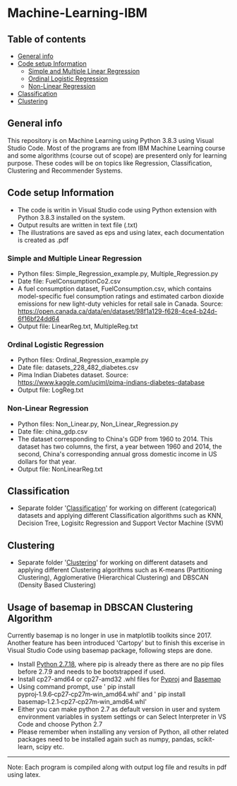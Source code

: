 # Machine-Learning-IBM
## Table of contents
* [General info](#general-info)
* [Code setup Information](#code-setup-information)
  * [Simple and Multiple Linear Regression](#simple-and-multiple-linear-regression)
  * [Ordinal Logistic Regression](#ordinal-logistic-regression)
  * [Non-Linear Regression](#non-linear-regression)
* [Classification](#classification)
* [Clustering](#clustering)
## General info
This repository is on Machine Learning using Python 3.8.3 using Visual Studio Code. Most of the programs are from IBM Machine Learning course and some algorithms (course out of scope) are presenterd only for learning purpose. These codes will be on topics like Regression, Classification, Clustering and Recommender Systems. 

## Code setup Information

* The code is writin in Visual Studio code using Python extension with Python 3.8.3 installed on the system. 
* Output results are written in text file (.txt)
* The illustrations are saved as eps and using latex, each documentation is created as .pdf

### Simple and Multiple Linear Regression

* Python files: Simple_Regression_example.py, Multiple_Regression.py
* Date file: FuelConsumptionCo2.csv
* A fuel consumption dataset, FuelConsumption.csv, which contains model-specific fuel consumption ratings and estimated carbon dioxide emissions for new light-duty vehicles for retail sale in Canada. Source: https://open.canada.ca/data/en/dataset/98f1a129-f628-4ce4-b24d-6f16bf24dd64
* Output file: LinearReg.txt, MultipleReg.txt

### Ordinal Logistic Regression

* Python files: Ordinal_Regression_example.py
* Date file: datasets_228_482_diabetes.csv
* Pima Indian Diabetes dataset. Source: https://www.kaggle.com/uciml/pima-indians-diabetes-database
* Output file: LogReg.txt

### Non-Linear Regression

* Python files: Non_Linear.py, Non_Linear_Regression.py
* Date file: china_gdp.csv
* The dataset corresponding to China's GDP from 1960 to 2014. This dataset has two columns, the first, a year between 1960 and 2014, the second, China's corresponding annual gross domestic income in US dollars for that year. 
* Output file: NonLinearReg.txt


## Classification

* Separate folder '[Classification](#classification)' for working on different (categorical) datasets and applying different Classification algorithms such as KNN, Decision Tree, Logisitc Regression and Support Vector Machine (SVM)

## Clustering

* Separate folder '[Clustering](#clustering)' for working on different datasets and applying different Clustering algorithms such as K-means (Partitioning Clustering), Agglomerative (Hierarchical Clustering) and DBSCAN (Density Based Clustering)

## Usage of basemap in DBSCAN Clustering Algorithm

Currently basemap is no longer in use in matplotlib toolkits since 2017. Another feature has been introduced 'Cartopy' but to finish this excerise in Visual Studio Code using basemap package, following steps are done.

* Install [Python 2.7.18](https://www.python.org/downloads/release/python-2718/), where pip is already there as there are no pip files before 2.7.9 and needs to be bootstrapped if used.
* Install cp27-amd64 or cp27-amd32 .whl files for [Pyproj](https://www.lfd.uci.edu/~gohlke/pythonlibs/#pyproj) and [Basemap](https://www.lfd.uci.edu/~gohlke/pythonlibs/#basemap)
* Using command prompt, use ' pip install pyproj‑1.9.6‑cp27‑cp27m‑win_amd64.whl' and ' pip install basemap‑1.2.1‑cp27‑cp27m‑win_amd64.whl'
* Either you can make python 2.7 as default version in user and system environment variables in system settings or can Select Interpreter in VS Code and choose Python 2.7
* Please remember when installing any version of Python, all other related packages need to be installed again such as numpy, pandas, scikit-learn, scipy etc.

------------------------------------------------------------------------------------------------
Note: Each program is compiled along with output log file and results in pdf using latex.
